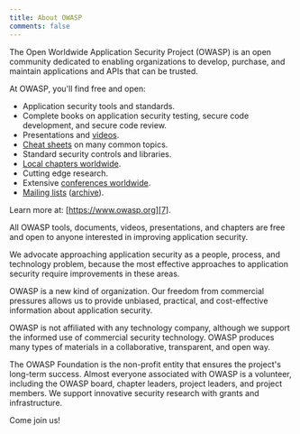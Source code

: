 ```yaml
---
title: About OWASP
comments: false
---
```


The Open Worldwide Application Security Project (OWASP) is an open community
dedicated to enabling organizations to develop, purchase, and maintain
applications and APIs that can be trusted.

At OWASP, you'll find free and open:

- Application security tools and standards.
- Complete books on application security testing, secure code development, and
  secure code review.
- Presentations and [videos][1].
- [Cheat sheets][2] on many common topics.
- Standard security controls and libraries.
- [Local chapters worldwide][3].
- Cutting edge research.
- Extensive [conferences worldwide][4].
- [Mailing lists][5] ([archive][6]).

Learn more at: [https://www.owasp.org][7].

All OWASP tools, documents, videos, presentations, and chapters are free and
open to anyone interested in improving application security.

We advocate approaching application security as a people, process, and
technology problem, because the most effective approaches to application
security require improvements in these areas.

OWASP is a new kind of organization. Our freedom from commercial pressures
allows us to provide unbiased, practical, and cost-effective information about
application security.

OWASP is not affiliated with any technology company, although we support the
informed use of commercial security technology. OWASP produces many types of
materials in a collaborative, transparent, and open way.

The OWASP Foundation is the non-profit entity that ensures the project's
long-term success. Almost everyone associated with OWASP is a volunteer,
including the OWASP board, chapter leaders, project leaders, and project
members. We support innovative security research with grants and infrastructure.

Come join us!

[1]: https://www.youtube.com/user/OWASPGLOBAL
[2]: https://cheatsheetseries.owasp.org/
[3]: https://owasp.org/chapters/
[4]: https://owasp.org/events/
[5]: https://groups.google.com/a/owasp.org/forum/#!overview
[6]: https://lists.owasp.org/mailman/listinfo
[7]: https://www.owasp.org
